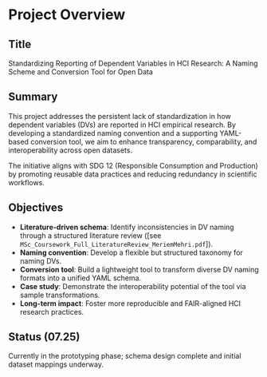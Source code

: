 # Project Overview

## Title
Standardizing Reporting of Dependent Variables in HCI Research:
A Naming Scheme and Conversion Tool for Open Data

## Summary
This project addresses the persistent lack of standardization in how dependent variables (DVs) are reported in HCI empirical research. By developing a standardized naming convention and a supporting YAML-based conversion tool, we aim to enhance transparency, comparability, and interoperability across open datasets.

The initiative aligns with SDG 12 (Responsible Consumption and Production) by promoting reusable data practices and reducing redundancy in scientific workflows.

## Objectives
- **Literature-driven schema**: Identify inconsistencies in DV naming through a structured literature review ([see `MSc_Coursework_Full_LiteratureReview_MeriemMehri.pdf`]).
- **Naming convention**: Develop a flexible but structured taxonomy for naming DVs.
- **Conversion tool**: Build a lightweight tool to transform diverse DV naming formats into a unified YAML schema.
- **Case study**: Demonstrate the interoperability potential of the tool via sample transformations.
- **Long-term impact**: Foster more reproducible and FAIR-aligned HCI research practices.

## Status (07.25)
Currently in the prototyping phase; schema design complete and initial dataset mappings underway.
